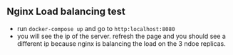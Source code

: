 ## Nginx Load balancing test
- run `docker-compose up` and go to `http:localhost:8080`
- you will see the ip of the server. refresh the page and you should see a different ip because nginx is balancing the load on the 3 ndoe replicas.
